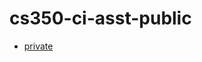 # cs350-ci-asst-public

- [private](https://github.com/Old-Dominion-Univ-CS-Dept/cs350-ci-asst-lvSojen/)
